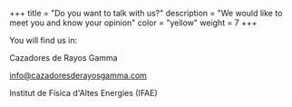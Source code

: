 +++
title = "Do you want to talk with us?"
description = "We would like to meet you and know your opinion"
color = "yellow"
weight = 7
+++

You will find us in:

Cazadores de Rayos Gamma

info@cazadoresderayosgamma.com

Institut de Física d'Altes Energies (IFAE)

